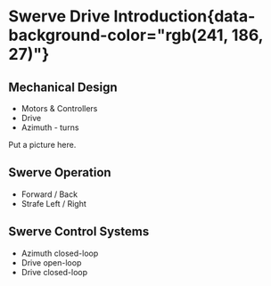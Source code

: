 # Swerve Drive Introduction{data-background-color="rgb(241, 186, 27)"}

## Mechanical Design

- Motors & Controllers
- Drive
- Azimuth - turns

Put a picture here.

## Swerve Operation

- Forward / Back
- Strafe Left / Right

## Swerve Control Systems

- Azimuth closed-loop
- Drive open-loop
- Drive closed-loop
